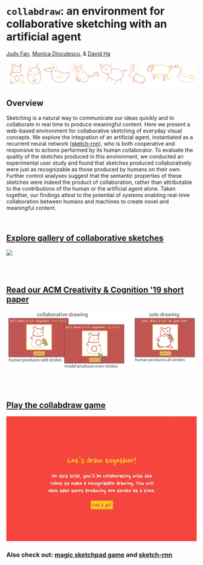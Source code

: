 # `collabdraw`: an environment for collaborative sketching with an artificial agent 
[Judy Fan](https://cogtoolslab.github.io), [Monica Dinculescu](https://meowni.ca/), & [David Ha](http://otoro.net/)

![](assets/collabdraw_banner.png)

## Overview
Sketching is a natural way to communicate our ideas quickly and to collaborate in real time to produce meaningful content. Here we present a web-based environment for collaborative sketching of everyday visual concepts. We explore the integration of an artificial agent, instantiated as a recurrent neural network ([sketch-rnn](https://ai.googleblog.com/2017/04/teaching-machines-to-draw.html)), who is both cooperative and responsive to actions performed by its human collaborator. To evaluate the quality of the sketches produced in this environment, we conducted an experimental user study and found that sketches produced collaboratively were just as recognizable as those produced by humans on their own.  Further control analyses suggest that the semantic properties of these sketches were indeed the product of collaboration, rather than attributable to the contributions of the human or the artificial agent alone. Taken together, our findings attest to the potential of systems enabling real-time collaboration between humans and machines to create novel and meaningful content. 


<pre>

</pre>

## [Explore gallery of collaborative sketches](gallery/)

![](assets/gifs/collab8_gallery.gif) 

<pre>


</pre>

## [Read our ACM Creativity & Cognition '19 short paper](paper/collabdraw_revised_accessible.pdf)

![](assets/collabdraw_task_display.png)

<pre>


</pre>

## [Play the collabdraw game](https://cogtoolslab.org:8888/collab96/collab.html)

![](assets/gifs/collab_whale.gif)


### Also check out: [magic sketchpad game](https://magic-sketchpad.glitch.me/) and [sketch-rnn](https://github.com/tensorflow/magenta/tree/master/magenta/models/sketch_rnn)
